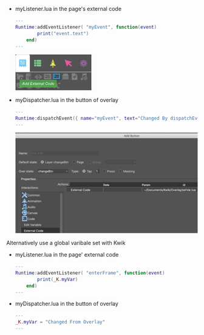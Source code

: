 
* myListener.lua in the page's external code
    ```lua
    ---
    Runtime:addEventListener( "myEvent", function(event)
            print("event.text")
        end)
    ---
    ```

    <img src="./img/event_from_overlay/2020-04-23-10-20-54.png" width="200">

* myDispatcher.lua in the button of overlay

    ```lua
    ---
    Runtime:dispatchEvent({ name="myEvent", text="Changed By dispatchEvent" })
    ---
    ```

    <img src="./img/event_from_overlay/2020-04-23-10-22-15.png" width="600">


Alternatively use a global varibale set with Kwik

* myListener.lua in the page' external code
    ```lua
    ---
    Runtime:addEventListener( "enterFrame", function(event)
            print(_K.myVar)
        end)
    ---
    ```

* myDispatcher.lua in the button of overlay
    ```lua
    ---
    _K.myVar = "Changed From Overlay"
    ---
    ```
